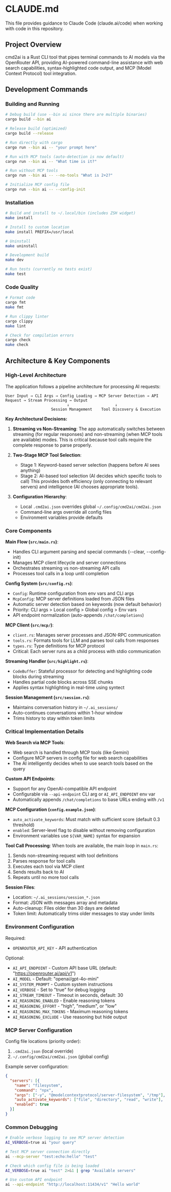 # CLAUDE.md

This file provides guidance to Claude Code (claude.ai/code) when working with code in this repository.

## Project Overview

cmd2ai is a Rust CLI tool that pipes terminal commands to AI models via the OpenRouter API, providing AI-powered command-line assistance with web search capabilities, syntax-highlighted code output, and MCP (Model Context Protocol) tool integration.

## Development Commands

### Building and Running
```bash
# Debug build (use --bin ai since there are multiple binaries)
cargo build --bin ai

# Release build (optimized)
cargo build --release

# Run directly with cargo
cargo run --bin ai -- "your prompt here"

# Run with MCP tools (auto-detection is now default)
cargo run --bin ai -- "What time is it?"

# Run without MCP tools
cargo run --bin ai -- --no-tools "What is 2+2?"

# Initialize MCP config file
cargo run --bin ai -- --config-init
```

### Installation
```bash
# Build and install to ~/.local/bin (includes ZSH widget)
make install

# Install to custom location
make install PREFIX=/usr/local

# Uninstall
make uninstall

# Development build
make dev

# Run tests (currently no tests exist)
make test
```

### Code Quality
```bash
# Format code
cargo fmt
make fmt

# Run clippy linter
cargo clippy
make lint

# Check for compilation errors
cargo check
make check
```

## Architecture & Key Components

### High-Level Architecture

The application follows a pipeline architecture for processing AI requests:

```
User Input → CLI Args → Config Loading → MCP Server Detection → API Request → Stream Processing → Output
                           ↓                    ↓
                    Session Management    Tool Discovery & Execution
```

**Key Architectural Decisions:**

1. **Streaming vs Non-Streaming**: The app automatically switches between streaming (for regular responses) and non-streaming (when MCP tools are available) modes. This is critical because tool calls require the complete response to parse properly.

2. **Two-Stage MCP Tool Selection**:
   - Stage 1: Keyword-based server selection (happens before AI sees anything)
   - Stage 2: AI-based tool selection (AI decides which specific tools to call)
   This provides both efficiency (only connecting to relevant servers) and intelligence (AI chooses appropriate tools).

3. **Configuration Hierarchy**: 
   - Local `.cmd2ai.json` overrides global `~/.config/cmd2ai/cmd2ai.json`
   - Command-line args override all config files
   - Environment variables provide defaults

### Core Components

**Main Flow (`src/main.rs`)**:
- Handles CLI argument parsing and special commands (--clear, --config-init)
- Manages MCP client lifecycle and server connections
- Orchestrates streaming vs non-streaming API calls
- Processes tool calls in a loop until completion

**Config System (`src/config.rs`)**:
- `Config`: Runtime configuration from env vars and CLI args
- `McpConfig`: MCP server definitions loaded from JSON files
- Automatic server detection based on keywords (now default behavior)
- Priority: CLI args > Local config > Global config > Env vars
- API endpoint normalization (auto-appends `/chat/completions`)

**MCP Client (`src/mcp/`)**:
- `client.rs`: Manages server processes and JSON-RPC communication
- `tools.rs`: Formats tools for LLM and parses tool calls from responses
- `types.rs`: Type definitions for MCP protocol
- Critical: Each server runs as a child process with stdio communication

**Streaming Handler (`src/highlight.rs`)**:
- `CodeBuffer`: Stateful processor for detecting and highlighting code blocks during streaming
- Handles partial code blocks across SSE chunks
- Applies syntax highlighting in real-time using syntect

**Session Management (`src/session.rs`)**:
- Maintains conversation history in `~/.ai_sessions/`
- Auto-continues conversations within 1-hour window
- Trims history to stay within token limits

### Critical Implementation Details

**Web Search via MCP Tools**:
- Web search is handled through MCP tools (like Gemini)
- Configure MCP servers in config file for web search capabilities
- The AI intelligently decides when to use search tools based on the query

**Custom API Endpoints**:
- Support for any OpenAI-compatible API endpoint
- Configurable via `--api-endpoint` CLI arg or `AI_API_ENDPOINT` env var
- Automatically appends `/chat/completions` to base URLs ending with `/v1`

**MCP Configuration (`config.example.json`)**:
- `auto_activate_keywords`: Must match with sufficient score (default 0.3 threshold)
- `enabled`: Server-level flag to disable without removing configuration
- Environment variables use `${VAR_NAME}` syntax for expansion

**Tool Call Processing**:
When tools are available, the main loop in `main.rs`:
1. Sends non-streaming request with tool definitions
2. Parses response for tool calls
3. Executes each tool via MCP client
4. Sends results back to AI
5. Repeats until no more tool calls

**Session Files**:
- Location: `~/.ai_sessions/session_*.json`
- Format: JSON with messages array and metadata
- Auto-cleanup: Files older than 30 days are deleted
- Token limit: Automatically trims older messages to stay under limits

### Environment Configuration

Required:
- `OPENROUTER_API_KEY` - API authentication

Optional:
- `AI_API_ENDPOINT` - Custom API base URL (default: "https://openrouter.ai/api/v1")
- `AI_MODEL` - Default: "openai/gpt-4o-mini"
- `AI_SYSTEM_PROMPT` - Custom system instructions  
- `AI_VERBOSE` - Set to "true" for debug logging
- `AI_STREAM_TIMEOUT` - Timeout in seconds, default: 30
- `AI_REASONING_ENABLED` - Enable reasoning tokens
- `AI_REASONING_EFFORT` - "high", "medium", or "low"
- `AI_REASONING_MAX_TOKENS` - Maximum reasoning tokens
- `AI_REASONING_EXCLUDE` - Use reasoning but hide output

### MCP Server Configuration

Config file locations (priority order):
1. `.cmd2ai.json` (local override)
2. `~/.config/cmd2ai/cmd2ai.json` (global config)

Example server configuration:
```json
{
  "servers": [{
    "name": "filesystem",
    "command": "npx",
    "args": ["-y", "@modelcontextprotocol/server-filesystem", "/tmp"],
    "auto_activate_keywords": ["file", "directory", "read", "write"],
    "enabled": true
  }]
}
```

### Common Debugging

```bash
# Enable verbose logging to see MCP server detection
AI_VERBOSE=true ai "your query"

# Test MCP server connection directly
ai --mcp-server "test:echo:hello" "test"

# Check which config file is being loaded
AI_VERBOSE=true ai "test" 2>&1 | grep "Available servers"

# Use custom API endpoint
ai --api-endpoint "http://localhost:11434/v1" "Hello world"
```